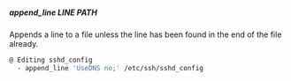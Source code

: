 ##### append_line LINE PATH

Appends a line to a file unless the line has been found in the end of the file already.

```bash
@ Editing sshd_config
  - append_line 'UseDNS no;' /etc/ssh/sshd_config
```
